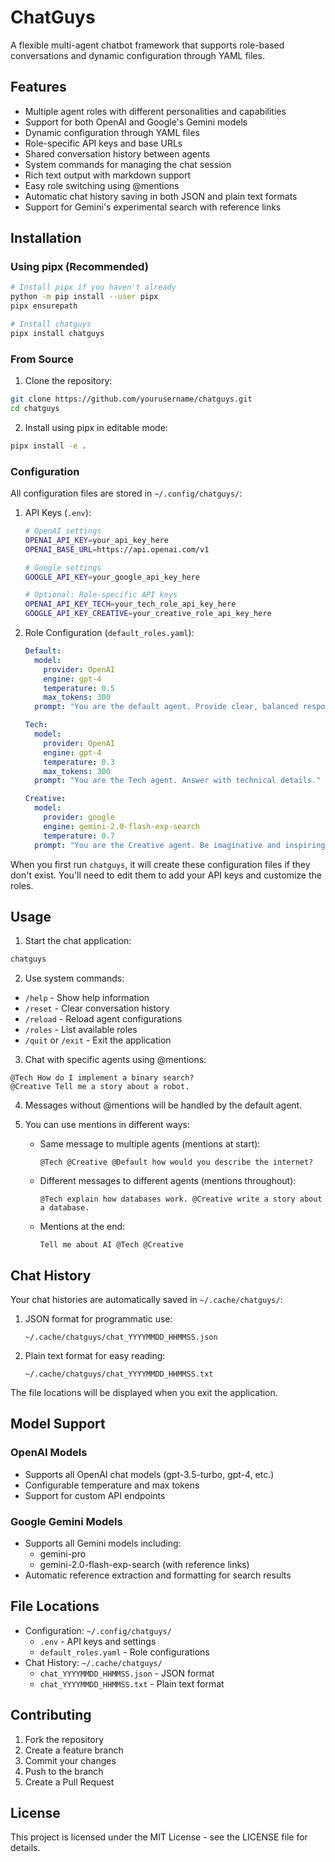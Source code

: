 # ChatGuys

A flexible multi-agent chatbot framework that supports role-based conversations and dynamic configuration through YAML files.

## Features

- Multiple agent roles with different personalities and capabilities
- Support for both OpenAI and Google's Gemini models
- Dynamic configuration through YAML files
- Role-specific API keys and base URLs
- Shared conversation history between agents
- System commands for managing the chat session
- Rich text output with markdown support
- Easy role switching using @mentions
- Automatic chat history saving in both JSON and plain text formats
- Support for Gemini's experimental search with reference links

## Installation

### Using pipx (Recommended)

```bash
# Install pipx if you haven't already
python -m pip install --user pipx
pipx ensurepath

# Install chatguys
pipx install chatguys
```

### From Source

1. Clone the repository:
```bash
git clone https://github.com/yourusername/chatguys.git
cd chatguys
```

2. Install using pipx in editable mode:
```bash
pipx install -e .
```

### Configuration

All configuration files are stored in `~/.config/chatguys/`:

1. API Keys (`.env`):
   ```bash
   # OpenAI settings
   OPENAI_API_KEY=your_api_key_here
   OPENAI_BASE_URL=https://api.openai.com/v1
   
   # Google settings
   GOOGLE_API_KEY=your_google_api_key_here
   
   # Optional: Role-specific API keys
   OPENAI_API_KEY_TECH=your_tech_role_api_key_here
   GOOGLE_API_KEY_CREATIVE=your_creative_role_api_key_here
   ```

2. Role Configuration (`default_roles.yaml`):
   ```yaml
   Default:
     model:
       provider: OpenAI
       engine: gpt-4
       temperature: 0.5
       max_tokens: 300
     prompt: "You are the default agent. Provide clear, balanced responses."

   Tech:
     model:
       provider: OpenAI
       engine: gpt-4
       temperature: 0.3
       max_tokens: 300
     prompt: "You are the Tech agent. Answer with technical details."
   
   Creative:
     model:
       provider: google
       engine: gemini-2.0-flash-exp-search
       temperature: 0.7
     prompt: "You are the Creative agent. Be imaginative and inspiring."
   ```

When you first run `chatguys`, it will create these configuration files if they don't exist. You'll need to edit them to add your API keys and customize the roles.

## Usage

1. Start the chat application:
```bash
chatguys
```

2. Use system commands:
- `/help` - Show help information
- `/reset` - Clear conversation history
- `/reload` - Reload agent configurations
- `/roles` - List available roles
- `/quit` or `/exit` - Exit the application

3. Chat with specific agents using @mentions:
```
@Tech How do I implement a binary search?
@Creative Tell me a story about a robot.
```

4. Messages without @mentions will be handled by the default agent.

5. You can use mentions in different ways:
   - Same message to multiple agents (mentions at start):
     ```
     @Tech @Creative @Default how would you describe the internet?
     ```
   - Different messages to different agents (mentions throughout):
     ```
     @Tech explain how databases work. @Creative write a story about a database.
     ```
   - Mentions at the end:
     ```
     Tell me about AI @Tech @Creative
     ```

## Chat History

Your chat histories are automatically saved in `~/.cache/chatguys/`:
1. JSON format for programmatic use:
   ```
   ~/.cache/chatguys/chat_YYYYMMDD_HHMMSS.json
   ```
2. Plain text format for easy reading:
   ```
   ~/.cache/chatguys/chat_YYYYMMDD_HHMMSS.txt
   ```

The file locations will be displayed when you exit the application.

## Model Support

### OpenAI Models
- Supports all OpenAI chat models (gpt-3.5-turbo, gpt-4, etc.)
- Configurable temperature and max tokens
- Support for custom API endpoints

### Google Gemini Models
- Supports all Gemini models including:
  - gemini-pro
  - gemini-2.0-flash-exp-search (with reference links)
- Automatic reference extraction and formatting for search results

## File Locations

- Configuration: `~/.config/chatguys/`
  - `.env` - API keys and settings
  - `default_roles.yaml` - Role configurations
- Chat History: `~/.cache/chatguys/`
  - `chat_YYYYMMDD_HHMMSS.json` - JSON format
  - `chat_YYYYMMDD_HHMMSS.txt` - Plain text format

## Contributing

1. Fork the repository
2. Create a feature branch
3. Commit your changes
4. Push to the branch
5. Create a Pull Request

## License

This project is licensed under the MIT License - see the LICENSE file for details. 